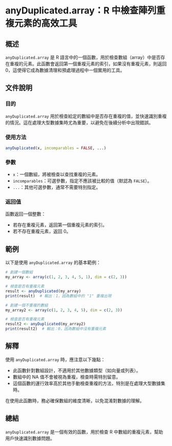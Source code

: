<!--
Meta Description: # anyDuplicated.array：R 中檢查陣列重複元素的高效工具 ## 概述 `anyDuplicated.array` 是 R 語言中的一個函數，用於檢查數組（array）中是否存在重複的元素。此函數會返回第一個重複元素的索引，如果沒有重複元素，則返回 0，這使得它成為數據清理和預處理...
Meta Keywords: anyduplicated, array, incomparables, false, my_array
-->

# anyDuplicated.array：R 中檢查陣列重複元素的高效工具

## 概述
`anyDuplicated.array` 是 R 語言中的一個函數，用於檢查數組（array）中是否存在重複的元素。此函數會返回第一個重複元素的索引，如果沒有重複元素，則返回 0，這使得它成為數據清理和預處理過程中一個實用的工具。

## 文件說明
### 目的
`anyDuplicated.array` 用於檢查給定的數組中是否存在重複的值，並快速識別重複的情況。這在處理大型數據集時尤為重要，以避免在後續分析中出現錯誤。

### 使用方法
```R
anyDuplicated(x, incomparables = FALSE, ...)
```

### 參數
- `x`：一個數組，將被檢查以查找重複的元素。
- `incomparables`：可選參數，指定不應該被比較的值（默認為 `FALSE`）。
- `...`：其他可選參數，通常不需要特別指定。

### 返回值
函數返回一個整數：
- 若存在重複元素，返回第一個重複元素的索引。
- 若不存在重複元素，返回 0。

## 範例
以下是使用 `anyDuplicated.array` 的基本範例：

```R
# 創建一個數組
my_array <- array(c(1, 2, 3, 4, 5, 1), dim = c(2, 3))

# 檢查是否有重複元素
result <- anyDuplicated(my_array)
print(result)  # 輸出：1，因為數組中的 "1" 重複出現
```

```R
# 創建一個不重複的數組
my_array2 <- array(c(1, 2, 3, 4, 5), dim = c(2, 3))

# 檢查是否有重複元素
result2 <- anyDuplicated(my_array2)
print(result2)  # 輸出：0，因為數組中沒有重複元素
```

## 解釋
使用 `anyDuplicated.array` 時，應注意以下幾點：
- 此函數針對數組設計，不適用於其他數據類型（如向量或列表）。
- 數組中的 NA 值不會被視為重複，檢查時需特別留意。
- 這個函數的運行效率高於其他手動檢查重複的方法，特別是在處理大型數據集時。

在使用此函數時，務必確保數組的維度清晰，以免混淆對數據的理解。

## 總結
`anyDuplicated.array` 是一個有效的函數，用於檢查 R 中數組的重複元素，幫助用戶快速識別數據問題。
